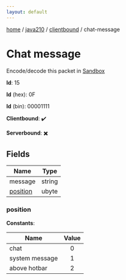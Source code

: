 ```yaml
---
layout: default
---
```


[home](/)  /  [java210](/protocol/java210)  /  [clientbound](/protocol/java210/clientbound)  /  chat-message

# Chat message

Encode/decode this packet in [Sandbox](../../../sandbox/java210#Clientbound.ChatMessage)

**Id**: 15

**Id** (hex): 0F

**Id** (bin): 00001111

**Clientbound**: ✔️

**Serverbound**: ✖️

## Fields

Name | Type
---|---
message | string
[position](#position) | ubyte

### position

**Constants**:

Name | Value
---|:---:
chat | 0
system message | 1
above hotbar | 2
